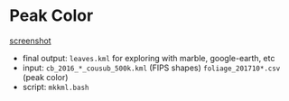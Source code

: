# Peak Color
[screenshot](screenshot.png?raw=true "screenshot")
* final output: `leaves.kml` for exploring with marble, google-earth, etc
* input: `cb_2016_*_cousub_500k.kml` (FIPS shapes) `foliage_201710*.csv` (peak color)
* script: `mkkml.bash`
